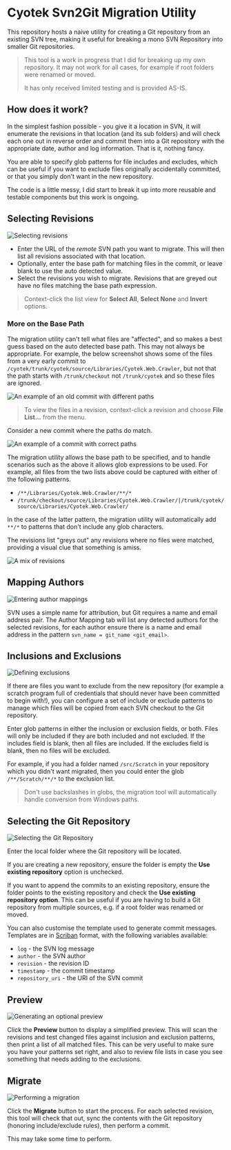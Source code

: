 # Cyotek Svn2Git Migration Utility

This repository hosts a naive utility for creating a Git
repository from an existing SVN tree, making it useful for
breaking a mono SVN Repository into smaller Git repositories.

> This tool is a work in progress that I did for breaking up my
> own repository. It may not work for all cases, for example if
> root folders were renamed or moved.
>
> It has only received limited testing and is provided AS-IS.

## How does it work?

In the simplest fashion possible - you give it a location in
SVN, it will enumerate the revisions in that location (and its
sub folders) and will check each one out in reverse order and
commit them into a Git repository with the appropriate date,
author and log information. That is it, nothing fancy.

You are able to specify glob patterns for file includes and
excludes, which can be useful if you want to exclude files
originally accidentally committed, or that you simply don't want
in the new repository.

The code is a little messy, I did start to break it up into more
reusable and testable components but this work is ongoing.

## Selecting Revisions

![Selecting revisions][step1]

* Enter the URL of the _remote_ SVN path you want to migrate.
  This will then list all revisions associated with that
  location.
* Optionally, enter the base path for matching files in the
  commit, or leave blank to use the auto detected value.
* Select the revisions you wish to migrate. Revisions that are
  greyed out have no files matching the base path expression.

> Context-click the list view for **Select All**, **Select
> None** and **Invert** options.

### More on the Base Path

The migration utility can't tell what files are "affected", and
so makes a best guess based on the auto detected base path. This
may not always be appropriate. For example, the below screenshot
shows some of the files from a very early commit to
`/cyotek/trunk/cyotek/source/Libraries/Cyotek.Web.Crawler`, but
not that the path starts with `/trunk/checkout` not
`/trunk/cyotek` and so these files are ignored.

![An example of an old commit with different paths][basepath1]

> To view the files in a revision, context-click a revision and
> choose **File List...** from the menu.

Consider a new commit where the paths do match.

![An example of a commit with correct paths][basepath2]

The migration utility allows the base path to be specified, and
to handle scenarios such as the above it allows glob expressions
to be used. For example, all files from the two lists above
could be captured with either of the following patterns.

* `/**/Libraries/Cyotek.Web.Crawler/**/*`
* `/trunk/checkout/source/Libraries/Cyotek.Web.Crawler/|/trunk/cyotek/source/Libraries/Cyotek.Web.Crawler/`

In the case of the latter pattern, the migration utility will
automatically add `**/*` to patterns that don't include any glob
characters.

The revisions list "greys out" any revisions where no files were
matched, providing a visual clue that something is amiss.

![A mix of revisions][basepath3]

## Mapping Authors

![Entering author mappings][step2]

SVN uses a simple name for attribution, but Git requires a name
and email address pair. The Author Mapping tab will list any
detected authors for the selected revisions, for each author
ensure there is a name and email address in the pattern
`svn_name = git_name <git_email>`.

## Inclusions and Exclusions

![Defining exclusions][step3]

If there are files you want to exclude from the new repository
(for example a scratch program full of credentials that should
never have been committed to begin with!), you can configure a
set of include or exclude patterns to manage which files will be
copied from each SVN checkout to the Git repository.

Enter glob patterns in either the inclusion or exclusion fields,
or both. Files will only be included if they are both included
and not excluded. If the includes field is blank, then all files
are included. If the excludes field is blank, then no files will
be excluded.

For example, if you had a folder named `/src/Scratch` in your
repository which you didn't want migrated, then you could enter
the glob `/**/Scratch/**/*` to the exclusion list.

> Don't use backslashes in globs, the migration tool will
> automatically handle conversion from Windows paths.

## Selecting the Git Repository

![Selecting the Git Repository][step4]

Enter the local folder where the Git repository will be located.

If you are creating a new repository, ensure the folder is empty
the **Use existing repository** option is unchecked.

If you want to append the commits to an existing repository,
ensure the folder points to the existing repository and check
the **Use existing repository option**. This can be useful if
you are having to build a Git repository from multiple sources,
e.g. if a root folder was renamed or moved.

You can also customise the template used to generate commit
messages. Templates are in [Scriban][scriban] format, with the
following variables available:

* `log` - the SVN log message
* `author` - the SVN author
* `revision` - the revision ID
* `timestamp` - the commit timestamp
* `repository_uri` - the URI of the SVN commit

## Preview

![Generating an optional preview][step5]

Click the **Preview** button to display a simplified preview.
This will scan the revisions and test changed files against
inclusion and exclusion patterns, then print a list of all
matched files. This can be very useful to make sure you have
your patterns set right, and also to review file lists in case
you see something that needs adding to the exclusions.

## Migrate

![Performing a migration][step6]

Click the **Migrate** button to start the process. For each
selected revision, this tool will check that out, sync the
contents with the Git repository (honoring include/exclude
rules), then perform a commit.

This may take some time to perform.

[step1]: res/step1.png
[step2]: res/step2.png
[step3]: res/step3.png
[step4]: res/step4.png
[step5]: res/step5.png
[step6]: res/step6.png
[basepath1]: res/basepath1.png
[basepath2]: res/basepath2.png
[basepath3]: res/basepath3.png
[scriban]: https://github.com/scriban/scriban?tab=readme-ov-file#documentation
